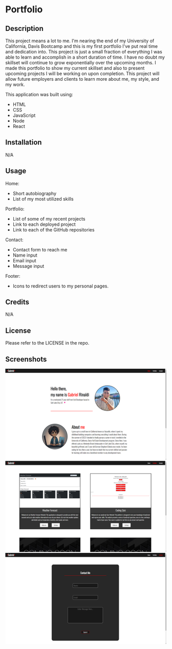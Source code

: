 # Portfolio

## Description

This project means a lot to me. I'm nearing the end of my University of California, Davis Bootcamp and this is my first portfolio I've put real time and dedication into. This project is just a small fraction of everything I was able to learn and accomplish in a short duration of time. I have no doubt my skillset will continue to grow exponentially over the upcoming months. I made this portfolio to show my current skillset and also to present upcoming projects I will be working on upon completion. This project will allow future employers and clients to learn more about me, my style, and my work.

This application was built using:

- HTML
- CSS
- JavaScript
- Node
- React

## Installation

N/A

## Usage

Home:

- Short autobiography
- List of my most utilized skills

Portfolio:

- List of some of my recent projects
- Link to each deployed project
- Link to each of the GitHub repositories

Contact:

- Contact form to reach me
- Name input
- Email input
- Message input

Footer:

- Icons to redirect users to my personal pages.

## Credits

N/A

## License

Please refer to the LICENSE in the repo.

## Screenshots

![Home Page](src/images/Home.png)
![Portfolio Page](src/images/Portfolio.png)
![Contact Page](src/images/Contact.png)
